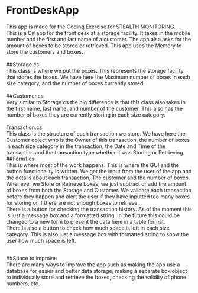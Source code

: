# FrontDeskApp

This app is made for the Coding Exercise for STEALTH MONITORING.<br>
This is a C# app for the front desk at a storage facility. It takes in the mobile number and the first and last name of a customer. The app also asks for the amount of boxes to be stored or retrieved. This app uses the Memory to store the customers and boxes. <br><br>
##Storage.cs<br>
This class is where we put the boxes. This represents the storage facility that stores the boxes. We have here the Maximum number of boxes in each size category, and the number of boxes currently stored.<br><br>
##Customer.cs<br>
Very similar to Storage.cs the big difference is that this class also takes in the first name, last name, and number of the customer. This also has the number of boxes they are currently storing in each size category.<br><br>
Transaction.cs<br>
This class is the structure of each transaction we store. We have here the Customer object who is the Owner of this transaction, the number of boxes in each size category in the transaction, the Date and Time of the transaction and the transaction type whether it was Storing or Retrieving.
##Form1.cs<br>
This is where most of the work happens. This is where the GUI and the button functionality is written. We get the input from the user of the app and the details about each transaction, The customer and the number of boxes. Whenever we Store or Retrieve boxes, we just subtract or add the amount of boxes from both the Storage and Customer. We validate each transaction before they happen and alert the user if they have inputted too many boxes for storing or if there are not enough boxes to retrieve.<br>
There is a button for checking the transaction history. As of the moment this is just a message box and a formatted string. In the future this could be changed to a new form to present the data here in a table format.<br>
There is also a button to check how much space is left in each size category. This is also just a message box with formatted string to show the user how much space is left.<br><br>

##Space to improve:<br>
There are many ways to improve the app such as making the app use a database for easier and better data storage, making a separate box object to individually store and retrieve the boxes, checking the validity of phone numbers, etc.
